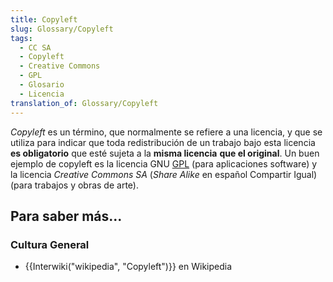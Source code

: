 ```yaml
---
title: Copyleft
slug: Glossary/Copyleft
tags:
  - CC SA
  - Copyleft
  - Creative Commons
  - GPL
  - Glosario
  - Licencia
translation_of: Glossary/Copyleft
---
```


_Copyleft_ es un término, que normalmente se refiere a una licencia, y que se utiliza para indicar que toda redistribución de un trabajo bajo esta licencia **es obligatorio** que esté sujeta a la **misma licencia** **que el original**. Un buen ejemplo de copyleft es la licencia GNU [GPL](/es/docs/Glossary/GPL) (para aplicaciones software) y la licencia _Creative Commons SA_ (_Share Alike_ en español Compartir Igual) (para trabajos y obras de arte).

## Para saber más...

### Cultura General

- {{Interwiki("wikipedia", "Copyleft")}} en Wikipedia

